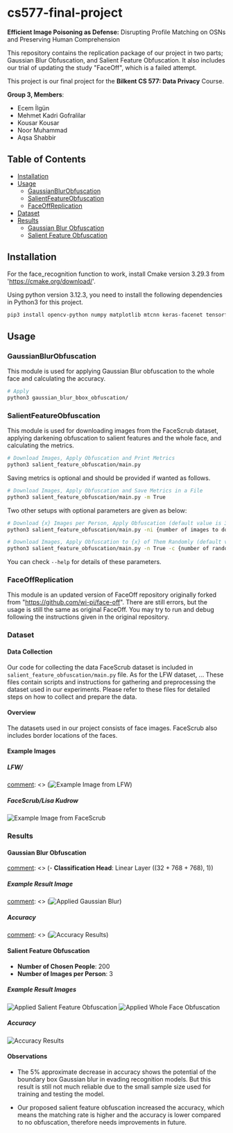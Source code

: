 # cs577-final-project
**Efficient Image Poisoning as Defense:** Disrupting Profile Matching on OSNs and Preserving Human Comprehension

This repository contains the replication package of our project in two parts; Gaussian Blur Obfuscation, and Salient Feature Obfuscation. It also includes our trial of updating the study "FaceOff", which is a failed attempt.

This project is our final project for the **Bilkent CS 577: Data Privacy** Course. 

**Group 3, Members**:
- Ecem İlgün
- Mehmet Kadri Gofralilar
- Kousar Kousar
- Noor Muhammad
- Aqsa Shabbir

## Table of Contents

- [Installation](#installation)
- [Usage](#usage)
  - [GaussianBlurObfuscation](#gaussianblurobfuscation)
  - [SalientFeatureObfuscation](#salientfeatureobfuscation)
  - [FaceOffReplication](#faceoffreplication)
- [Dataset](#dataset)
- [Results](#results)
  - [Gaussian Blur Obfuscation](#gaussian-blur-obfuscation)
  - [Salient Feature Obfuscation](#salient-feature-obfuscation)

## Installation

For the face_recognition function to work, install Cmake version 3.29.3 from 'https://cmake.org/download/'.

Using python version 3.12.3, you need to install the following dependencies in Python3 for this project.

```bash
pip3 install opencv-python numpy matplotlib mtcnn keras-facenet tensorflow scipy scikit-learn face_recognition
```

## Usage
### GaussianBlurObfuscation
This module is used for applying Gaussian Blur obfuscation to the whole face and calculating the accuracy. 

```bash
# Apply 
python3 gaussian_blur_bbox_obfuscation/
```

### SalientFeatureObfuscation
This module is used for downloading images from the FaceScrub dataset, applying darkening obfuscation to salient features and the whole face, and calculating the metrics. 

```bash
# Download Images, Apply Obfuscation and Print Metrics
python3 salient_feature_obfuscation/main.py
```

Saving metrics is optional and should be provided if wanted as follows.

```bash
# Download Images, Apply Obfuscation and Save Metrics in a File
python3 salient_feature_obfuscation/main.py -m True
```

Two other setups with optional parameters are given as below:

```bash
# Download {x} Images per Person, Apply Obfuscation (default value is 3)
python3 salient_feature_obfuscation/main.py -ni {number of images to download per person}

# Download Images, Apply Obfuscation to {x} of Them Randomly (default value is 200)
python3 salient_feature_obfuscation/main.py -n True -c {number of random people to apply obfuscation}
```

You can check `--help` for details of these parameters.

### FaceOffReplication
This module is an updated version of FaceOff repository originally forked from "https://github.com/wi-pi/face-off". There are still errors, but the usage is still the same as original FaceOff. You may try to run and debug following the instructions given in the original repository.


### Dataset

#### Data Collection

Our code for collecting the data FaceScrub dataset is included in `salient_feature_obfuscation/main.py` file. As for the LFW dataset, ... These files contain scripts and instructions for gathering and preprocessing the dataset used in our experiments. Please refer to these files for detailed steps on how to collect and prepare the data.

#### Overview

The datasets used in our project consists of face images. FaceScrub also includes border locations of the faces.

#### Example Images

##### LFW/
[comment]: <> (![Example Image from LFW](/figs/Original_Image_LFW.jpg))

##### FaceScrub/Lisa Kudrow

![Example Image from FaceScrub](/figs/Original_Image_FaceScrub.jpg)

### Results

#### Gaussian Blur Obfuscation

[comment]: <> (FaceNet configuration can be added as follows:)
[comment]: <> (- **Optimizer**: Adam)
[comment]: <> (- **Learning Rate**: 1e-3)
[comment]: <> (- **Epochs**: 15)
[comment]: <> (- **Meta-data Embedding Size**: 32)
[comment]: <> (- **Text and Code Embedding Size**: 768)
[comment]: <> (- **Classification Head**: Linear Layer ((32 + 768 + 768), 1))

##### Example Result Image
[comment]: <> (![Applied Gaussian Blur](/figs/))

##### Accuracy
[comment]: <> (![Accuracy Results](/figs/))

#### Salient Feature Obfuscation

- **Number of Chosen People**: 200
- **Number of Images per Person**: 3

##### Example Result Images
![Applied Salient Feature Obfuscation](/figs/Salient_Image_FaceScrub_1.jpg)
![Applied Whole Face Obfuscation](/figs/Salient_Image_FaceScrub_2.jpg)

##### Accuracy
![Accuracy Results](/figs/Accuracy_FaceScrub.png)

#### Observations

- The 5% approximate decrease in accuracy shows the potential of the boundary box Gaussian blur in evading recognition models. But this result is still not much reliable due to the small sample size used for training and testing the model.

- Our proposed salient feature obfuscation increased the accuracy, which means the matching rate is higher and the accuracy is lower compared to no obfuscation, therefore needs improvements in future.














